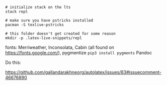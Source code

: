 ```
# initialize stack on the lts
stack repl

# make sure you have pstricks installed
pacman -S texlive-pstricks

# this folder doesn't get created for some reason
mkdir -p .latex-live-snippets/repl
```

fonts: Merriweather, Inconsolata, Cabin (all found on https://fonts.google.com/),
pygmentize `pip3 install pygments`
Pandoc

Do this:

https://github.com/gallandarakhneorg/autolatex/issues/83#issuecomment-46676890
